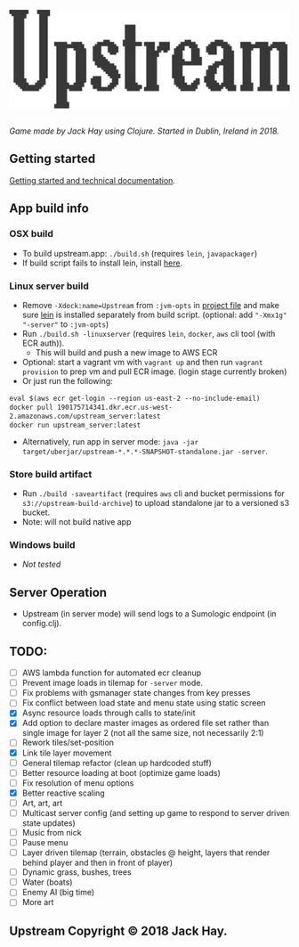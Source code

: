 ![HAY](https://github.com/jackHay22/upstream/blob/master/resources/app/readme_title.png)

##
_Game made by Jack Hay using Clojure. Started in Dublin, Ireland in 2018._

## Getting started
[Getting started and technical documentation](doc/intro.md).

## App build info

### OSX build
- To build upstream.app: ``` ./build.sh ``` (requires ``` lein ```, ``` javapackager ```)
- If build script fails to install lein, install [here](https://leiningen.org/#install).

### Linux server build
- Remove ``` -Xdock:name=Upstream ``` from ``` :jvm-opts ``` in [project file](https://github.com/jackHay22/upstream/blob/38cd4494e082e59086f5ed9636aa0a4d1f11f7cd/project.clj#L8) and make sure [lein](https://leiningen.org/#install) is installed separately from build script. (optional: add ```"-Xmx1g" "-server"``` to ```:jvm-opts```)
- Run ``` ./build.sh -linuxserver ``` (requires ``` lein ```, ``` docker ```, ``` aws ``` cli tool (with ECR auth)).
  - This will build and push a new image to AWS ECR
- Optional: start a vagrant vm with ``` vagrant up ``` and then run ``` vagrant provision ``` to prep vm and pull ECR image. (login stage currently broken)
- Or just run the following:
```
eval $(aws ecr get-login --region us-east-2 --no-include-email)
docker pull 190175714341.dkr.ecr.us-west-2.amazonaws.com/upstream_server:latest
docker run upstream_server:latest
```
- Alternatively, run app in server mode: ```java -jar target/uberjar/upstream-*.*.*-SNAPSHOT-standalone.jar -server```.

### Store build artifact
- Run ``` ./build -saveartifact ``` (requires ``` aws ``` cli and bucket permissions for ``` s3://upstream-build-archive ```) to upload standalone jar to a versioned s3 bucket.
- Note: will not build native app

### Windows build
- _Not tested_

## Server Operation
- Upstream (in server mode) will send logs to a Sumologic endpoint (in config.clj).

## TODO:
- [ ] AWS lambda function for automated ecr cleanup
- [ ] Prevent image loads in tilemap for ```-server``` mode.
- [ ] Fix problems with gsmanager state changes from key presses
- [ ] Fix conflict between load state and menu state using static screen
- [x] Async resource loads through calls to state/init
- [x] Add option to declare master images as ordered file set rather than single image for layer 2 (not all the same size, not necessarily 2:1)
- [ ] Rework tiles/set-position
- [x] Link tile layer movement
- [ ] General tilemap refactor (clean up hardcoded stuff)
- [ ] Better resource loading at boot (optimize game loads)
- [ ] Fix resolution of menu options
- [x] Better reactive scaling
- [ ] Art, art, art
- [ ] Multicast server config (and setting up game to respond to server driven state updates)
- [ ] Music from nick
- [ ] Pause menu
- [ ] Layer driven tilemap (terrain, obstacles @ height, layers that render behind player and then in front of player)
- [ ] Dynamic grass, bushes, trees
- [ ] Water (boats)
- [ ] Enemy AI (big time)
- [ ] More art

## Upstream Copyright © 2018 Jack Hay.
